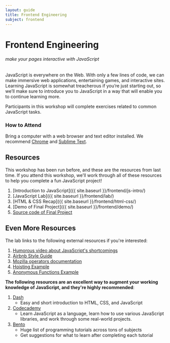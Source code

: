 ```yaml
---
layout: guide
title: Frontend Engineering
subject: frontend
---
```



# Frontend Engineering

###### make your pages interactive with JavaScript

JavaScript is everywhere on the Web. With only a few lines of code, we can make 
immersive web applications, entertaining games, and interactive sites. Learning 
JavaScript is somewhat treacherous if you’re just starting out, so we’ll make 
sure to introduce you to JavaScript in a way that will enable you to continue 
learning more.

Participants in this workshop will complete exercises related to common 
JavaScript tasks.



### How to Attend

<!--
This workshop will be held on Saturday, November 7th at 3:00 p.m. in the Windows
Cluster in Wean.
-->

Bring a computer with a web browser and text editor installed. We recommend 
[Chrome](https://www.google.com/chrome/browser/desktop/index.html) and 
[Sublime Text](http://www.sublimetext.com/).

## Resources

This workshop has been run before, and these are the resources from last time.
If you attend this workshop, we'll work through all of these resources to help
you complete a fun JavaScript project!

1. [Introduction to JavaScript]({{ site.baseurl }}/frontend/js-intro/)
1. [JavaScript Lab]({{ site.baseurl }}/frontend/lab/)
1. [HTML & CSS Recap]({{ site.baseurl }}/frontend/html-css/)
1. [Demo of Final Project]({{ site.baseurl }}/frontend/demo/)
1. [Source code of Final Project](https://github.com/jez/jquery-lab/)


## Even More Resources

The lab links to the following external resources if you're interested:

1. [Humorous video about JavaScript's shortcomings](https://www.destroyallsoftware.com/talks/wat)
1. [Airbnb Style Guide](https://github.com/airbnb/javascript)
1. [Mozilla operators documentation](https://developer.mozilla.org/en-US/docs/Web/JavaScript/Guide/Expressions_and_Operators)
1. [Hoisting Example](http://www.adequatelygood.com/JavaScript-Scoping-and-Hoisting.html)
1. [Anonymous Functions Example](http://markdalgleish.com/2011/03/self-executing-anonymous-functions/)

__The following resources are an excellent way to augment your working knowledge
of JavaScript, and they're highly recommended__:

1. [Dash](https://dash.generalassemb.ly/)
    - Easy and short introduction to HTML, CSS, and JavaScript
1. [Codecademy](http://www.codecademy.com/)
    - Learn JavaScript as a language, learn how to use various JavaScript
      libraries, and work through some real-world projects.
1. [Bento](https://www.bento.io/grid)
    - Huge list of programming tutorials across tons of subjects
    - Get suggestions for what to learn after completing each tutorial
